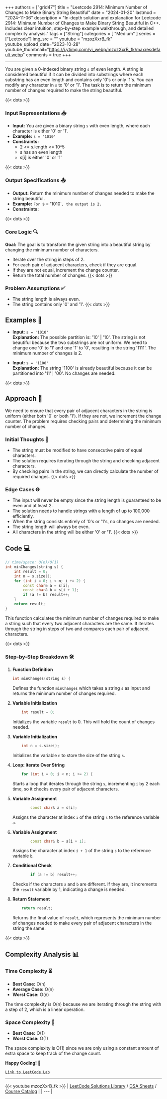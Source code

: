 
+++
authors = ["grid47"]
title = "Leetcode 2914: Minimum Number of Changes to Make Binary String Beautiful"
date = "2024-01-20"
lastmod = "2024-11-06"
description = "In-depth solution and explanation for Leetcode 2914: Minimum Number of Changes to Make Binary String Beautiful in C++. Includes clear intuition, step-by-step example walkthrough, and detailed complexity analysis."
tags = ["String"]
categories = [
    "Medium"
]
series = ["Leetcode"]
img_src = ""
youtube = "mzozXxrB_fk"
youtube_upload_date="2023-10-28"
youtube_thumbnail="https://i.ytimg.com/vi_webp/mzozXxrB_fk/maxresdefault.webp"
comments = true
+++



---
You are given a 0-indexed binary string `s` of even length. A string is considered beautiful if it can be divided into substrings where each substring has an even length and contains only '0's or only '1's. You can modify any character in `s` to '0' or '1'. The task is to return the minimum number of changes required to make the string beautiful.
<!--more-->
{{< dots >}}
### Input Representations 📥
- **Input:** You are given a binary string `s` with even length, where each character is either '0' or '1'.
- **Example:** `s = '1010'`
- **Constraints:**
	- 2 <= s.length <= 10^5
	- s has an even length
	- s[i] is either '0' or '1'

{{< dots >}}
### Output Specifications 📤
- **Output:** Return the minimum number of changes needed to make the string beautiful.
- **Example:** `For `s = '1010'`, the output is 2.`
- **Constraints:**

{{< dots >}}
### Core Logic 🔍
**Goal:** The goal is to transform the given string into a beautiful string by changing the minimum number of characters.

- Iterate over the string in steps of 2.
- For each pair of adjacent characters, check if they are equal.
- If they are not equal, increment the change counter.
- Return the total number of changes.
{{< dots >}}
### Problem Assumptions ✅
- The string length is always even.
- The string contains only '0' and '1'.
{{< dots >}}
## Examples 🧩
- **Input:** `s = '1010'`  \
  **Explanation:** The possible partition is: '10' | '10'. The string is not beautiful because the two substrings are not uniform. We need to change one '0' to '1' and one '1' to '0', resulting in the string '1111'. The minimum number of changes is 2.

- **Input:** `s = '1100'`  \
  **Explanation:** The string '1100' is already beautiful because it can be partitioned into '11' | '00'. No changes are needed.

{{< dots >}}
## Approach 🚀
We need to ensure that every pair of adjacent characters in the string is uniform (either both '0' or both '1'). If they are not, we increment the change counter. The problem requires checking pairs and determining the minimum number of changes.

### Initial Thoughts 💭
- The string must be modified to have consecutive pairs of equal characters.
- The solution requires iterating through the string and checking adjacent characters.
- By checking pairs in the string, we can directly calculate the number of required changes.
{{< dots >}}
### Edge Cases 🌐
- The input will never be empty since the string length is guaranteed to be even and at least 2.
- The solution needs to handle strings with a length of up to 100,000 efficiently.
- When the string consists entirely of '0's or '1's, no changes are needed.
- The string length will always be even.
- All characters in the string will be either '0' or '1'.
{{< dots >}}
## Code 💻
```cpp
// time/space: O(n)/O(1)
int minChanges(string s) {
    int result = 0;
    int n = s.size();
    for (int i = 0; i < n; i += 2) {
        const char& a = s[i];
        const char& b = s[i + 1];
        if (a != b) result++;
    }        
    return result;
}
```

This function calculates the minimum number of changes required to make a string such that every two adjacent characters are the same. It iterates through the string in steps of two and compares each pair of adjacent characters.

{{< dots >}}
### Step-by-Step Breakdown 🛠️
1. **Function Definition**
	```cpp
	int minChanges(string s) {
	```
	Defines the function `minChanges` which takes a string `s` as input and returns the minimum number of changes required.

2. **Variable Initialization**
	```cpp
	    int result = 0;
	```
	Initializes the variable `result` to 0. This will hold the count of changes needed.

3. **Variable Initialization**
	```cpp
	    int n = s.size();
	```
	Initializes the variable `n` to store the size of the string `s`.

4. **Loop: Iterate Over String**
	```cpp
	    for (int i = 0; i < n; i += 2) {
	```
	Starts a loop that iterates through the string `s`, incrementing `i` by 2 each time, so it checks every pair of adjacent characters.

5. **Variable Assignment**
	```cpp
	        const char& a = s[i];
	```
	Assigns the character at index `i` of the string `s` to the reference variable `a`.

6. **Variable Assignment**
	```cpp
	        const char& b = s[i + 1];
	```
	Assigns the character at index `i + 1` of the string `s` to the reference variable `b`.

7. **Conditional Check**
	```cpp
	        if (a != b) result++;
	```
	Checks if the characters `a` and `b` are different. If they are, it increments the `result` variable by 1, indicating a change is needed.

8. **Return Statement**
	```cpp
	    return result;
	```
	Returns the final value of `result`, which represents the minimum number of changes needed to make every pair of adjacent characters in the string the same.

{{< dots >}}
## Complexity Analysis 📊
### Time Complexity ⏳
- **Best Case:** O(n)
- **Average Case:** O(n)
- **Worst Case:** O(n)

The time complexity is O(n) because we are iterating through the string with a step of 2, which is a linear operation.

### Space Complexity 💾
- **Best Case:** O(1)
- **Worst Case:** O(1)

The space complexity is O(1) since we are only using a constant amount of extra space to keep track of the change count.

**Happy Coding! 🎉**


[`Link to LeetCode Lab`](https://leetcode.com/problems/minimum-number-of-changes-to-make-binary-string-beautiful/description/)

---
{{< youtube mzozXxrB_fk >}}
| [LeetCode Solutions Library](https://grid47.xyz/leetcode/) / [DSA Sheets](https://grid47.xyz/sheets/) / [Course Catalog](https://grid47.xyz/courses/) |
| --- |
